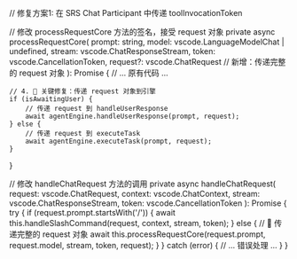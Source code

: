 // 修复方案1: 在 SRS Chat Participant 中传递 toolInvocationToken

// 修改 processRequestCore 方法的签名，接受 request 对象
private async processRequestCore(
    prompt: string,
    model: vscode.LanguageModelChat | undefined,
    stream: vscode.ChatResponseStream,
    token: vscode.CancellationToken,
    request?: vscode.ChatRequest  // 新增：传递完整的 request 对象
): Promise<void> {
    // ... 原有代码 ...

    // 4. 🚀 关键修复：传递 request 对象到引擎
    if (isAwaitingUser) {
        // 传递 request 到 handleUserResponse
        await agentEngine.handleUserResponse(prompt, request);
    } else {
        // 传递 request 到 executeTask
        await agentEngine.executeTask(prompt, request);
    }
}

// 修改 handleChatRequest 方法的调用
private async handleChatRequest(
    request: vscode.ChatRequest,
    context: vscode.ChatContext,
    stream: vscode.ChatResponseStream,
    token: vscode.CancellationToken
): Promise<void> {
    try {
        if (request.prompt.startsWith('/')) {
            await this.handleSlashCommand(request, context, stream, token);
        } else {
            // 🚀 传递完整的 request 对象
            await this.processRequestCore(request.prompt, request.model, stream, token, request);
        }
    } catch (error) {
        // ... 错误处理 ...
    }
}
